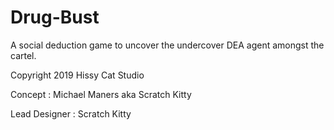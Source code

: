 # Drug-Bust
A social deduction game to uncover the undercover DEA agent amongst the cartel.

Copyright 2019 Hissy Cat Studio

Concept : Michael Maners aka Scratch Kitty

Lead Designer : Scratch Kitty
